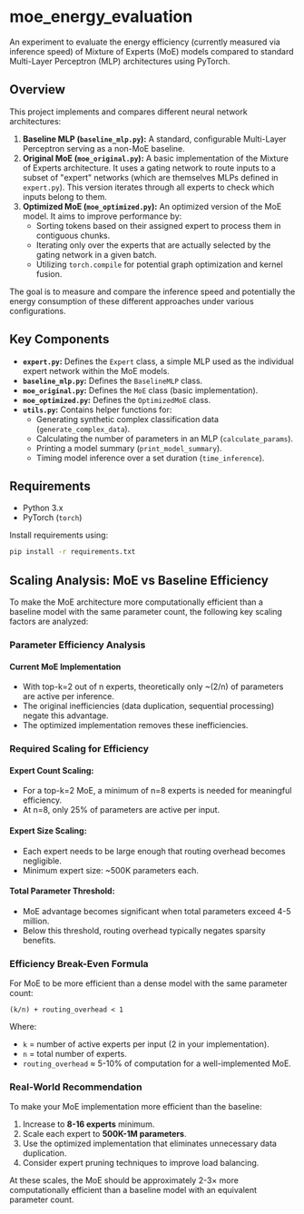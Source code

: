 # moe_energy_evaluation

An experiment to evaluate the energy efficiency (currently measured via inference speed) of Mixture of Experts (MoE) models compared to standard Multi-Layer Perceptron (MLP) architectures using PyTorch.

## Overview

This project implements and compares different neural network architectures:

1.  **Baseline MLP (`baseline_mlp.py`):** A standard, configurable Multi-Layer Perceptron serving as a non-MoE baseline.
2.  **Original MoE (`moe_original.py`):** A basic implementation of the Mixture of Experts architecture. It uses a gating network to route inputs to a subset of "expert" networks (which are themselves MLPs defined in `expert.py`). This version iterates through all experts to check which inputs belong to them.
3.  **Optimized MoE (`moe_optimized.py`):** An optimized version of the MoE model. It aims to improve performance by:
    *   Sorting tokens based on their assigned expert to process them in contiguous chunks.
    *   Iterating only over the experts that are actually selected by the gating network in a given batch.
    *   Utilizing `torch.compile` for potential graph optimization and kernel fusion.

The goal is to measure and compare the inference speed and potentially the energy consumption of these different approaches under various configurations.

## Key Components

*   **`expert.py`:** Defines the `Expert` class, a simple MLP used as the individual expert network within the MoE models.
*   **`baseline_mlp.py`:** Defines the `BaselineMLP` class.
*   **`moe_original.py`:** Defines the `MoE` class (basic implementation).
*   **`moe_optimized.py`:** Defines the `OptimizedMoE` class.
*   **`utils.py`:** Contains helper functions for:
    *   Generating synthetic complex classification data (`generate_complex_data`).
    *   Calculating the number of parameters in an MLP (`calculate_params`).
    *   Printing a model summary (`print_model_summary`).
    *   Timing model inference over a set duration (`time_inference`).

## Requirements

*   Python 3.x
*   PyTorch (`torch`)

Install requirements using:
```bash
pip install -r requirements.txt
```

## Scaling Analysis: MoE vs Baseline Efficiency

To make the MoE architecture more computationally efficient than a baseline model with the same parameter count, the following key scaling factors are analyzed:

### Parameter Efficiency Analysis

#### Current MoE Implementation
- With top-k=2 out of n experts, theoretically only ~(2/n) of parameters are active per inference.
- The original inefficiencies (data duplication, sequential processing) negate this advantage.
- The optimized implementation removes these inefficiencies.

### Required Scaling for Efficiency

#### Expert Count Scaling:
- For a top-k=2 MoE, a minimum of n=8 experts is needed for meaningful efficiency.
- At n=8, only 25% of parameters are active per input.

#### Expert Size Scaling:
- Each expert needs to be large enough that routing overhead becomes negligible.
- Minimum expert size: ~500K parameters each.

#### Total Parameter Threshold:
- MoE advantage becomes significant when total parameters exceed 4-5 million.
- Below this threshold, routing overhead typically negates sparsity benefits.

### Efficiency Break-Even Formula

For MoE to be more efficient than a dense model with the same parameter count:

```
(k/n) + routing_overhead < 1
```

Where:
- `k` = number of active experts per input (2 in your implementation).
- `n` = total number of experts.
- `routing_overhead` ≈ 5-10% of computation for a well-implemented MoE.

### Real-World Recommendation

To make your MoE implementation more efficient than the baseline:

1. Increase to **8-16 experts** minimum.
2. Scale each expert to **500K-1M parameters**.
3. Use the optimized implementation that eliminates unnecessary data duplication.
4. Consider expert pruning techniques to improve load balancing.

At these scales, the MoE should be approximately 2-3× more computationally efficient than a baseline model with an equivalent parameter count.

